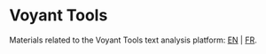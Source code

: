 # Voyant Tools

Materials related to the Voyant Tools text analysis platform: [EN](https://voyant-tools.org/?lang=en) | [FR](https://voyant-tools.org/?lang=fr).
